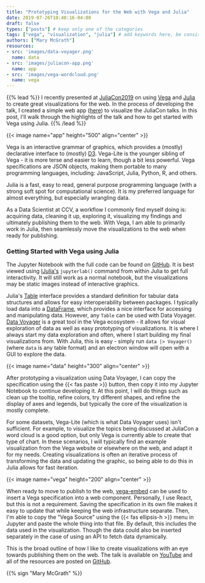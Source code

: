 ```yaml
---
title: "Prototyping Visualizations for the Web with Vega and Julia"
date: 2019-07-26T10:40:16-04:00
draft: false
types: ["posts"] # keep only one of the categories
tags: ["vega", "visualization", "julia"] # add keywords here, be consistent with other posts.
authors: ["Mary McGrath"]
resources:
- src: 'images/data-voyager.png'
  name: data
- src: 'images/juliacon-app.png'
  name: app
- src: 'images/vega-wordcloud.png'
  name: vega
---
```


{{% lead %}}
I recently presented at [JuliaCon2019](https://juliacon.org/2019/) on using [Vega](https://vega.github.io) and [Julia](https://julialang.org) to create great visualizations for the web. In the process of developing the talk, I created a simple web app ([here](https://ccv.brown.edu/juliacon)) to visualize the JuliaCon talks. In this post, I'll walk through the highlights of the talk and how to get started with Vega using Julia.
{{% /lead %}}

{{< image name="app" height="500" align="center" >}}

Vega is an interactive grammar of graphics, which provides a (mostly) declarative interface to (mostly) [D3](https://d3js.org/). Vega-Lite is the younger sibling of Vega - it is more terse and easier to learn, though a bit less powerful. Vega specifications are JSON objects, making them portable to many programming languages, including: JavaScript, Julia, Python, R, and others.

Julia is a fast, easy to read, general purpose programming language (with a strong soft spot for computational science). It is my preferred language for almost everything, but especially wrangling data.

As a Data Scientist at CCV, a workflow I commonly find myself doing is: acquiring data, cleaning it up, exploring it, visualizing my findings and ultimately publishing them to the web. With Vega, I am able to primarily work in Julia, then seamlessly move the visualizations to the web when ready for publishing.

### Getting Started with Vega using Julia

The Jupyter Notebook with the full code can be found on [GitHub](https://github.com/brown-ccv/juliacon19-app/tree/master/julia). It is best viewed using [IJulia's](https://github.com/JuliaLang/IJulia.jl) `jupyterlab()` command from within Julia to get full interactivity. It will still work as a normal notebook, but the visualizations may be static images instead of interactive graphics.

Julia's [Table](https://github.com/JuliaData/Tables.jl) interface provides a standard definition for tabular data structures and allows for easy interoperability between packages. I typically load data into a [DataFrame](https://github.com/JuliaData/DataFrames.jl), which provides a nice interface for accessing and manipulating data. However, any `Table` can be used with Data Voyager. [Data Voyager](https://github.com/queryverse/DataVoyager.jl) is a great tool in the Vega ecosystem - it allows for visual exploration of data as well as easy prototyping of visualizations. It is where I always start my data exploration and often, where I start building my final visualizations from. With Julia, this is easy - simply run `data |> Voyager()` (where `data` is any table format) and an electron window will open with a GUI to explore the data.

{{< image name="data" height="300" align="center" >}}

After prototyping a visualization using Data Voyager, I can copy the specification using the {{< fas paste >}} button, then copy it into my Jupyter Notebook to continue developing it. At this point, I will do things such as clean up the tooltip, refine colors, try different shapes, and refine the display of axes and legends, but typically the core of the visualization is mostly complete.

For some datasets, Vega-Lite (which is what Data Voyager uses) isn't sufficient. For example, to visualize the topics being discussed at JuliaCon a word cloud is a good option, but only Vega is currently able to create that type of chart. In these scenarios, I will typically find an example visualization from the Vega website or elsewhere on the web, and adapt it for my needs. Creating visualizations is often an iterative process of transforming the data and updating the graphic, so being able to do this in Julia allows for fast iteration.

{{< image name="vega" height="200" align="center" >}}

When ready to move to publish to the web, [vega-embed](https://github.com/vega/vega-embed) can be used to insert a Vega specification into a web component. Personally, I use React, but this is not a requirement. Saving the specification in its own file makes it easy to update that while keeping the web infrastructure separate. Then, I'm able to copy the "Vega Source" using the {{< fas ellipsis-h >}} menu in Jupyter and paste the whole thing into that file. By default, this includes the data used in the visualization. Though the data could also be inserted separately in the case of using an API to fetch data dynamically.

This is the broad outline of how I like to create visualizations with an eye towards publishing them on the web. The talk is available on [YouTube](https://www.youtube.com/watch?v=IJqnx9ShRlM) and all of the resources are posted on [GitHub](https://github.com/brown-ccv/juliacon19-app).

{{% sign "Mary McGrath" %}}
